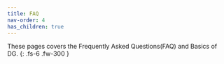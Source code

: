 ```yaml
---
title: FAQ
nav-order: 4
has_children: true
---
```


These pages covers the Frequently Asked Questions(FAQ) and Basics of DG. {: .fs-6 .fw-300 }